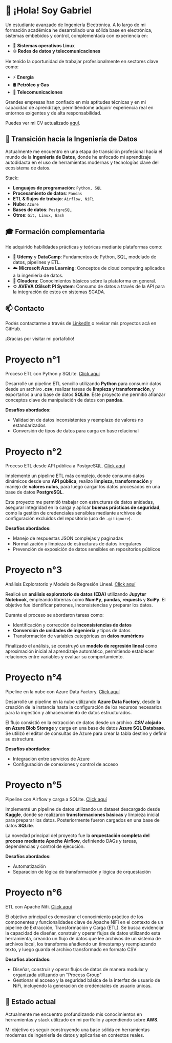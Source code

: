 # 👋 ¡Hola! Soy Gabriel

Un estudiante avanzado de Ingeniería Electrónica. A lo largo de mi formación académica he desarrollado una sólida base en electrónica, sistemas embebidos y control, complementada con experiencia en:

- 🐧 **Sistemas operativos Linux**
- 🌐 **Redes de datos y telecomunicaciones**

He tenido la oportunidad de trabajar profesionalmente en sectores clave como:

- ⚡ **Energía**
- 🛢️ **Petróleo y Gas**
- 📡 **Telecomunicaciones**

Grandes empresas han confiado en mis aptitudes técnicas y en mi capacidad de aprendizaje, permitiéndome adquirir experiencia real en entornos exigentes y de alta responsabilidad.

Puedes ver mi CV actualizado [aquí](https://drive.google.com/file/d/1A4DfP_m6mVv7Wqqt68NNqIYuX1zJpULd/view?usp=sharing).

## 🚀 Transición hacia la Ingeniería de Datos

Actualmente me encuentro en una etapa de transición profesional hacia el mundo de la **Ingeniería de Datos**, donde he enfocado mi aprendizaje autodidacta en el uso de herramientas modernas y tecnologías clave del ecosistema de datos.

Stack:

- **Lenguajes de programación**: `Python, SQL`  
- **Procesamiento de datos**: `Pandas`  
- **ETL & flujos de trabajo**: `Airflow, NiFi`
- **Nube**: `Azure`  
- **Bases de datos**: `PostgreSQL`  
- **Otros**: `Git, Linux, Bash`  

## 🎓 Formación complementaria

He adquirido habilidades prácticas y teóricas mediante plataformas como:

- 📘 **Udemy** y **DataCamp**: Fundamentos de Python, SQL, modelado de datos, pipelines y ETL.
- ☁️ **Microsoft Azure Learning**: Conceptos de cloud computing aplicados a la ingeniería de datos.
- 🧠 **Cloudera**: Conocimientos básicos sobre la plataforma en general.
- ⚙️ **AVEVA OSIsoft PI System**: Consumo de datos a través de la API para la integración de estos en sistemas SCADA.

## 📫 Contacto

Podés contactarme a través de [LinkedIn](https://linkedin.com/in/gabriel-ulloa-saavedra/) o revisar mis proyectos acá en GitHub.

¡Gracias por visitar mi portafolio!

# Proyecto n°1

Proceso ETL con Python y SQLite. [Click aquí](https://github.com/ulloa-g/etl_csv_to_sql)

Desarrollé un pipeline ETL sencillo utilizando **Python** para consumir datos desde un archivo **.csv**, realizar tareas de **limpieza y transformación**, y exportarlos a una base de datos **SQLite**. Este proyecto me permitió afianzar conceptos clave de manipulación de datos con **pandas**.

**Desafíos abordados:** 
- Validación de datos inconsistentes y reemplazo de valores no estandarizados
- Conversión de tipos de datos para carga en base relacional

# Proyecto n°2

Proceso ETL desde API pública a PostgreSQL. [Click aquí](https://github.com/ulloa-g/etl_api_to_sql)

Implementé un pipeline ETL más complejo, donde consumo datos dinámicos desde una **API pública**, realizo **limpieza, transformación** y manejo de **valores nulos**, para luego cargar los datos procesados en una base de datos **PostgreSQL**.

Este proyecto me permitió trabajar con estructuras de datos anidadas, asegurar integridad en la carga y aplicar **buenas prácticas de seguridad**, como la gestión de credenciales sensibles mediante archivos de configuración excluidos del repositorio (uso de `.gitignore`).

**Desafíos abordados:**
- Manejo de respuestas JSON complejas y paginadas
- Normalización y limpieza de estructuras de datos irregulares
- Prevención de exposición de datos sensibles en repositorios públicos

# Proyecto n°3

Análisis Exploratorio y Modelo de Regresión Lineal. [Click aquí](https://github.com/ulloa-g/exploratory_data_analysis)

Realicé un **análisis exploratorio de datos (EDA)** utilizando **Jupyter Notebook**, empleando librerías como **NumPy**, **pandas**, **requests** y **SciPy**. El objetivo fue identificar patrones, inconsistencias y preparar los datos.

Durante el proceso se abordaron tareas como:
- Identificación y corrección de **inconsistencias de datos**
- **Conversión de unidades de ingeniería** y tipos de datos
- Transformación de variables categóricas en **datos numéricos**

Finalizado el análisis, se construyó un **modelo de regresión lineal** como aproximación inicial al aprendizaje automático, permitiendo establecer relaciones entre variables y evaluar su comportamiento.

# Proyecto n°4

Pipeline en la nube con Azure Data Factory. [Click aquí](https://github.com/ulloa-g/azure_datafactory)

Desarrollé un pipeline en la nube utilizando **Azure Data Factory**, desde la creación de la instancia hasta la configuración de los recursos necesarios para la ingestión y almacenamiento de datos estructurados.

El flujo consistió en la extracción de datos desde un archivo **.CSV alojado en Azure Blob Storage** y carga en una base de datos **Azure SQL Database**. Se utilizó el editor de consultas de Azure para crear la tabla destino y definir su estructura.


**Desafíos abordados:**
- Integración entre servicios de Azure
- Configuración de conexiones y control de acceso

# Proyecto n°5

Pipeline con Airflow y carga a SQLite. [Click aquí](https://github.com/ulloa-g/etl_airflow)

Implementé un pipeline de datos utilizando un dataset descargado desde **Kaggle**, donde se realizaron **transformaciones básicas** y limpieza inicial para preparar los datos. Posteriormente fueron cargados en una base de datos **SQLite**.

La novedad principal del proyecto fue la **orquestación completa del proceso mediante Apache Airflow**, definiendo DAGs y tareas, dependencias y control de ejecución.

**Desafíos abordados:**
- Automatización
- Separación de lógica de transformación y lógica de orquestación

# Proyecto n°6

ETL con Apache Nifi. [Click aquí](https://github.com/ulloa-g/etl_apache_nifi)

El objetivo principal es demostrar el conocimiento práctico de los componentes y funcionalidades clave de Apache NiFi en el contexto de un pipeline de Extracción, Transformación y Carga (ETL). Se busca evidenciar la capacidad de diseñar, construir y operar flujos de datos utilizando esta herramienta, creando un flujo de datos que lee archivos de un sistema de archivos local, los transforma añadiendo un timestamp y reemplazando texto, y luego guarda el archivo transformado en formato CSV

**Desafios abordados:**
- Diseñar, construir y operar flujos de datos de manera modular y organizada utilizando un "Process Group"
- Gestionar el acceso y la seguridad básica de la interfaz de usuario de NiFi, incluyendo la generación de credenciales de usuario únicas.

## 🧭 Estado actual

Actualmente me encuentro profundizando mis conocimientos en herramientas y stack utilizado en mi portfolio y aprendiendo sobre **AWS**.


Mi objetivo es seguir construyendo una base sólida en herramientas modernas de ingeniería de datos y aplicarlas en contextos reales.
